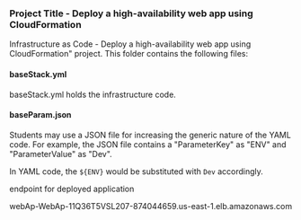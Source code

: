 ### Project Title - Deploy a high-availability web app using CloudFormation

Infrastructure as Code - Deploy a high-availability web app using CloudFormation" project. This folder contains the following files:

#### baseStack.yml

baseStack.yml holds the infrastructure code.

#### baseParam.json

Students may use a JSON file for increasing the generic nature of the YAML code. For example, the JSON file contains a "ParameterKey" as "ENV" and "ParameterValue" as "Dev".

In YAML code, the `${ENV}` would be substituted with `Dev` accordingly.

endpoint for deployed application

webAp-WebAp-11Q36T5VSL207-874044659.us-east-1.elb.amazonaws.com
